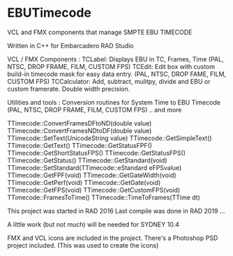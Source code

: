 # EBUTimecode
VCL and FMX components that manage SMPTE EBU TIMECODE

Written in C++ for Embarcadero RAD Studio

VCL / FMX Components :
TCLabel: Displays EBU in TC, Frames, Time (PAL, NTSC, DROP FRAME, FILM, CUSTOM FPS)
TCEdit: Edit box with custom build-in timecode mask for easy data entry. (PAL, NTSC, DROP FAME, FILM, CUSTOM FPS)
TCCalculator: Add, subtract, mulitpy, divide and EBU or custom framerate. Double width precision.

Utilities and tools :
Conversion routines for System Time to EBU Timecode (PAL, NTSC, DROP FRAME, FILM, CUSTOM FPS)
.. and more

TTimecode::ConvertFramesDFtoND(double value)
TTimecode::ConvertFramesNDtoDF(double value)
TTimecode::SetText(UnicodeString value)
TTimecode::GetSimpleText()
TTimecode::GetText()
TTimecode::GetStatusFPF()
TTimecode::GetShortStatusFPS()
TTimecode::GetStatusFPS()
TTimecode::GetStatus()
TTimecode::GetStandard(void)
TTimecode::SetStandard(TTimecode::eStandard eFPSvalue)
TTimecode::GetFPF(void)
TTimecode::GetGateWidth(void)
TTimecode::GetPerf(void)
TTimecode::GetGate(void)
TTimecode::GetFPS(void)
TTimecode::GetCustomFPS(void)
TTimecode::FramesToTime()
TTimecode::TimeToFrames(TTime dt)

This project was started in RAD 2016 
Last compile was done in RAD 2019 ... 

A little work (but not much) will be needed for SYDNEY 10.4

FMX and VCL icons are included in the project.
There's a Photoshop PSD project included. (This was used to create the icons)




